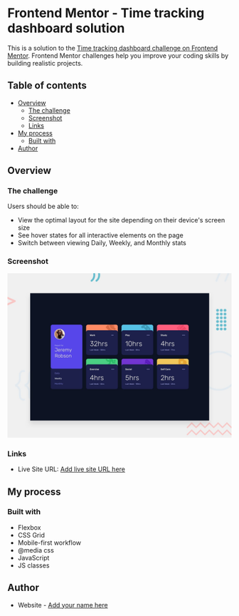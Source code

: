 # Frontend Mentor - Time tracking dashboard solution

This is a solution to the [Time tracking dashboard challenge on Frontend Mentor](https://www.frontendmentor.io/challenges/time-tracking-dashboard-UIQ7167Jw). Frontend Mentor challenges help you improve your coding skills by building realistic projects. 

## Table of contents

- [Overview](#overview)
  - [The challenge](#the-challenge)
  - [Screenshot](#screenshot)
  - [Links](#links)
- [My process](#my-process)
  - [Built with](#built-with)
- [Author](#author)

## Overview

### The challenge

Users should be able to:

- View the optimal layout for the site depending on their device's screen size
- See hover states for all interactive elements on the page
- Switch between viewing Daily, Weekly, and Monthly stats

### Screenshot

![Design preview for the solution to the Time tracking dashboard coding challenge](./design/desktop-preview.jpg)

### Links

- Live Site URL: [Add live site URL here](https://time-tracking-dashboard-delta-two.vercel.app/)

## My process

### Built with

- Flexbox
- CSS Grid
- Mobile-first workflow
- @media css
- JavaScript
- JS classes

## Author

- Website - [Add your name here](https://www.your-site.com)
